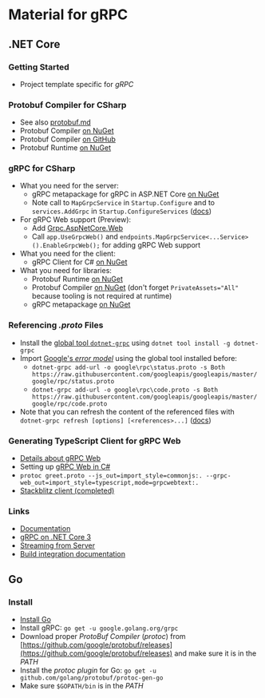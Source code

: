 # Material for gRPC

## .NET Core

### Getting Started

* Project template specific for *gRPC*

### Protobuf Compiler for CSharp

* See also [protobuf.md](protobuf.md)
* Protobuf Compiler [on NuGet](https://www.nuget.org/packages/Grpc.Tools/)
* Protobuf Compiler [on GitHub](https://github.com/grpc/grpc)
* Protobuf Runtime [on NuGet](https://www.nuget.org/packages/Google.Protobuf/)

### gRPC for CSharp

* What you need for the server:
  * gRPC metapackage for gRPC in ASP.NET Core [on NuGet](https://www.nuget.org/packages/Grpc.AspNetCore)
  * Note call to `MapGrpcService` in `Startup.Configure` and to `services.AddGrpc` in `Startup.ConfigureServices` ([docs](https://docs.microsoft.com/en-us/aspnet/core/grpc/aspnetcore#add-grpc-services-to-an-aspnet-core-app))
* For gRPC Web support (Preview):
  * Add [Grpc.AspNetCore.Web](https://www.nuget.org/packages/Grpc.AspNetCore.Web)
  * Call `app.UseGrpcWeb()` and `endpoints.MapGrpcService<...Service>().EnableGrpcWeb();` for adding gRPC Web support
* What you need for the client:
  * gRPC Client for C# [on NuGet](https://www.nuget.org/packages/Grpc.Net.Client)
* What you need for libraries:
  * Protobuf Runtime [on NuGet](https://www.nuget.org/packages/Google.Protobuf/)
  * Protobuf Compiler [on NuGet](https://www.nuget.org/packages/Grpc.Tools/) (don't forget `PrivateAssets="All"` because tooling is not required at runtime)
  * gRPC metapackage [on NuGet](https://www.nuget.org/packages/Grpc/)

### Referencing *.proto* Files

* Install the [global tool `dotnet-grpc`](https://docs.microsoft.com/en-us/aspnet/core/grpc/dotnet-grpc) using `dotnet tool install -g dotnet-grpc`
* Import [Google's *error model*](https://cloud.google.com/apis/design/errors#error_model) using the global tool installed before:
  * `dotnet-grpc add-url -o google\rpc\status.proto -s Both https://raw.githubusercontent.com/googleapis/googleapis/master/google/rpc/status.proto`
  * `dotnet-grpc add-url -o google\rpc\code.proto -s Both https://raw.githubusercontent.com/googleapis/googleapis/master/google/rpc/code.proto`
* Note that you can refresh the content of the referenced files with `dotnet-grpc refresh [options] [<references>...]` ([docs](https://docs.microsoft.com/en-us/aspnet/core/grpc/dotnet-grpc#refresh))

### Generating TypeScript Client for gRPC Web

* [Details about gRPC Web](https://github.com/grpc/grpc-web)
* Setting up [gRPC Web in C#](https://docs.microsoft.com/en-us/aspnet/core/grpc/browser?view=aspnetcore-3.1)
* `protoc greet.proto --js_out=import_style=commonjs:. --grpc-web_out=import_style=typescript,mode=grpcwebtext:.`
* [Stackblitz client (completed)](https://stackblitz.com/edit/angular-a9wisf)

### Links

* [Documentation](https://docs.microsoft.com/en-us/aspnet/core/grpc/basics?view=aspnetcore-3.0#generated-c-assets)
* [gRPC on .NET Core 3](https://github.com/grpc/grpc-dotnet)
* [Streaming from Server](https://docs.microsoft.com/en-us/aspnet/core/grpc/client#server-streaming-call)
* [Build integration documentation](https://github.com/grpc/grpc/blob/master/src/csharp/BUILD-INTEGRATION.md)

## Go

### Install

* [Install Go](https://golang.org/doc/install)
* Install gRPC: `go get -u google.golang.org/grpc`
* Download proper *ProtoBuf Compiler* (*protoc*) from [https://github.com/google/protobuf/releases](https://github.com/google/protobuf/releases) and make sure it is in the *PATH*
* Install the *protoc plugin* for Go: `go get -u github.com/golang/protobuf/protoc-gen-go`
* Make sure `$GOPATH/bin` is in the *PATH*

